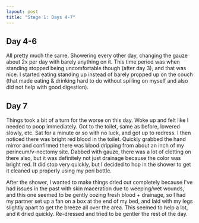 ```yaml
---
layout: post
title: "Stage 1: Days 4-7"
---
```


## Day 4-6

All pretty much the same. Showering every other day, changing the gauze about 2x per day with barely anything on it. This time period was when standing stopped being uncomfortable though (after day 3), and that was nice. I started eating standing up instead of barely propped up on the couch (that made eating & drinking hard to do without spilling on myself and also did not help with good digestion).

## Day 7

Things took a bit of a turn for the worse on this day. Woke up and felt like I needed to poop immediately. Got to the toilet, same as before, lowered slowly, etc. Sat for a minute or so with no luck, and got up to redress. I then noticed there was bright red blood in the toilet. Quickly grabbed the hand mirror and confirmed there was blood dripping from about an inch of my perineum/v-nectomy site. Dabbed with gauze, there was a lot of clotting on there also, but it was definitely not just drainage because the color was bright red. It did stop very quickly, but I decided to hop in the shower to get it cleaned up properly using my peri bottle.

After the shower, I wanted to make things dried out completely because I've had issues in the past with skin maceration due to weeping/wet wounds, and this one seemed to be gently oozing fresh blood + drainage, so I had my partner set up a fan on a box at the end of my bed, and laid with my legs slightly apart to get the breeze all over the area. This seemed to help a lot, and it dried quickly. Re-dressed and tried to be gentler the rest of the day.
